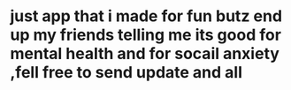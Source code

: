 # just app that i made for fun butz end up my friends telling me its good for mental health and for socail anxiety ,fell free to send update and all 
```
